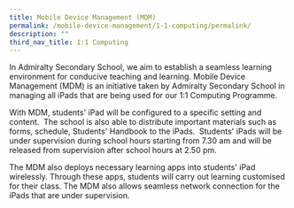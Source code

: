 ```yaml
---
title: Mobile Device Management (MDM)
permalink: /mobile-device-management/1-1-computing/permalink/
description: ""
third_nav_title: 1:1 Computing
---
```

In Admiralty Secondary School, we aim to establish a seamless learning environment for conducive teaching and learning. Mobile Device Management (MDM) is an initiative taken by Admiralty Secondary School in managing all iPads that are being used for our 1:1 Computing Programme.

  

With MDM, students' iPad will be configured to a specific setting and content.  The school is also able to distribute important materials such as forms, schedule, Students' Handbook to the iPads.  Students' iPads will be under supervision during school hours starting from 7.30 am and will be released from supervision after school hours at 2.50 pm.

  

The MDM also deploys necessary learning apps into students' iPad wirelessly. Through these apps, students will carry out learning customised for their class. The MDM also allows seamless network connection for the iPads that are under supervision.

